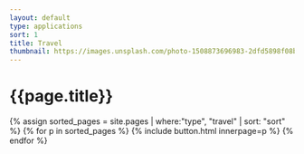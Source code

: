```yaml
---
layout: default
type: applications
sort: 1
title: Travel
thumbnail: https://images.unsplash.com/photo-1508873696983-2dfd5898f08b?ixlib=rb-1.2.1&ixid=MnwxMjA3fDB8MHxwaG90by1wYWdlfHx8fGVufDB8fHx8&auto=format&fit=crop&w=1770&q=80
---
```


# {{page.title}}

{% assign sorted_pages = site.pages | where:"type", "travel" | sort: "sort" %}
{% for p in sorted_pages %}
{% include button.html innerpage=p %}
{% endfor %}